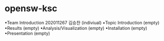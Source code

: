 # opensw-ksc

•Team Introduction
202011267 김승찬 (indiviual)
•Topic Introduction
(empty)
•Results
(empty)
•Analysis/Visualization
(empty)
•Installation
(empty)
•Presentation
(empty)
